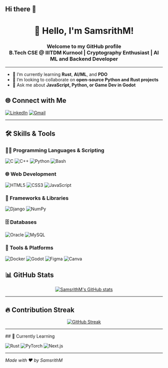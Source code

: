 ## Hi there 👋

<!--
**SamsrithM/SamsrithM** is a ✨ _special_ ✨ repository because its `README.md` (this file) appears on your GitHub profile.

Here are some ideas to get you started:

- 🔭 I’m currently working on ...
- 🌱 I’m currently learning ...
- 👯 I’m looking to collaborate on ...
- 🤔 I’m looking for help with ...
- 💬 Ask me about ...
- 📫 How to reach me: ...
- 😄 Pronouns: ...
- ⚡ Fun fact: ...
-->

<h1 align = "center" >👋 Hello, I'm SamsrithM!</h1> 
<h3 align = "center">Welcome to my GitHub profile <br>  B.Tech CSE @ IIITDM Kurnool | Cryptography Enthusiast | AI ML and Backend Developer</h3>

---

- 🌱 I’m currently learning **Rust**, **AI/ML**, and **PDO**
- 👯 I’m looking to collaborate on **open-source Python and Rust projects**
- 💬 Ask me about **JavaScript, Python, or Game Dev in Godot**
## 🌐 Connect with Me

[![LinkedIn](https://img.shields.io/badge/LinkedIn-blue?style=flat&logo=linkedin&logoColor=white)](https://www.linkedin.com/in/samsrith-mukkera-131aab289/)
[![Gmail](https://img.shields.io/badge/Gmail-D14836?style=flat&logo=gmail&logoColor=white)](mailto:samsrithmukkera@gmail.com)

---

## 🛠️ Skills & Tools

### 🧑‍💻 Programming Languages & Scripting
![C](https://img.shields.io/badge/C-00599C?style=for-the-badge&logo=c&logoColor=white)
![C++](https://img.shields.io/badge/C++-00599C?style=for-the-badge&logo=c%2B%2B&logoColor=white)
![Python](https://img.shields.io/badge/Python-3776AB?style=for-the-badge&logo=python&logoColor=white)
![Bash](https://img.shields.io/badge/Bash-4EAA25?style=for-the-badge&logo=gnu-bash&logoColor=white)

### 🌐 Web Development
![HTML5](https://img.shields.io/badge/HTML5-E34F26?style=for-the-badge&logo=html5&logoColor=white)
![CSS3](https://img.shields.io/badge/CSS3-1572B6?style=for-the-badge&logo=css3&logoColor=white)
![JavaScript](https://img.shields.io/badge/JavaScript-F7DF1E?style=for-the-badge&logo=javascript&logoColor=black)

### 🧩 Frameworks & Libraries
![Django](https://img.shields.io/badge/Django-092E20?style=for-the-badge&logo=django&logoColor=white)
![NumPy](https://img.shields.io/badge/NumPy-013243?style=for-the-badge&logo=numpy&logoColor=white)

### 🗄️ Databases
![Oracle](https://img.shields.io/badge/Oracle-F80000?style=for-the-badge&logo=oracle&logoColor=white)
![MySQL](https://img.shields.io/badge/MySQL-4479A1?style=for-the-badge&logo=mysql&logoColor=white)

### 🔧 Tools & Platforms
![Docker](https://img.shields.io/badge/Docker-2496ED?style=for-the-badge&logo=docker&logoColor=white)
![Godot](https://img.shields.io/badge/Godot-3C6EB4?style=for-the-badge&logo=godot-engine&logoColor=white)
![Figma](https://img.shields.io/badge/Figma-F24E1E?style=for-the-badge&logo=figma&logoColor=white)
![Canva](https://img.shields.io/badge/Canva-00C4CC?style=for-the-badge&logo=canva&logoColor=white)

## 📊 GitHub Stats

<div align="center">

[![SamsrithM's GitHub stats](https://github-readme-stats.vercel.app/api?username=SamsrithM&show_icons=true&theme=radical)](https://github.com/SamsrithM)

<!-- [![Top Langs](https://github-readme-stats.vercel.app/api/top-langs/?username=SamsrithM&layout=compact&theme=radical)](https://github.com/SamsrithM) -->
---
</div>

## 🔥 Contribution Streak

<div align="center">

[![GitHub Streak](https://streak-stats.demolab.com?user=SamsrithM&theme=tokyonight)](https://git.io/streak-stats)

---
</div>
## 🧠 Currently Learning

![Rust](https://img.shields.io/badge/Rust-000000?style=for-the-badge&logo=rust&logoColor=white)
![PyTorch](https://img.shields.io/badge/PyTorch-EE4C2C?style=for-the-badge&logo=pytorch&logoColor=white)
![Next.js](https://img.shields.io/badge/Next.js-000000?style=for-the-badge&logo=nextdotjs&logoColor=white)

---


*Made with ❤️ by SamsrithM*
